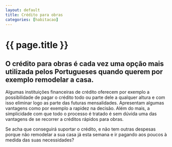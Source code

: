 ```yaml
---
layout: default
title: Crédito para obras
categories: [habitacao]
---
```


# {{ page.title }}

## O crédito para obras é cada vez uma opção mais utilizada pelos Portugueses quando querem por exemplo remodelar a casa.

Algumas instituições financeiras de crédito oferecem por exemplo a possibilidade de pagar o crédito todo ou parte dele a qualquer altura e com isso eliminar logo as parte das futuras mensalidades. Apresentam algumas vantagens como por exemplo a rapidez na decisão. Além do mais, a simplicidade com que todo o processo é tratado é sem dúvida uma das vantagens de se recorrer a créditos rápidos para obras.

Se acha que conseguirá suportar o crédito, e não tem outras despesas porque não remodelar a sua casa já esta semana e ir pagando aos poucos à medida das suas necessidades?
